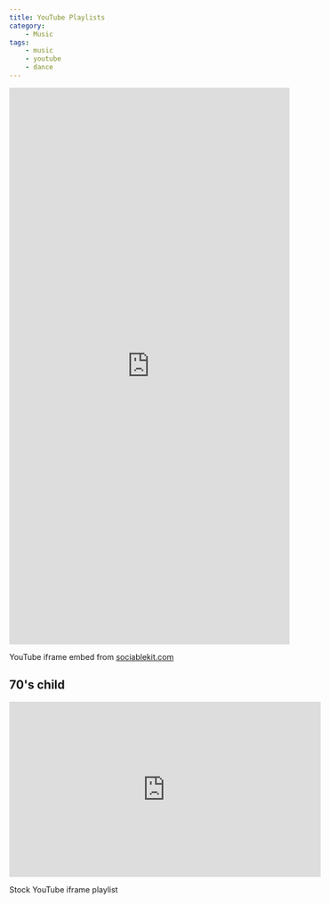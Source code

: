 ```yaml
---
title: YouTube Playlists
category:
    - Music
tags:
    - music
    - youtube
    - dance
---
```


<iframe src='https://widgets.sociablekit.com/youtube-playlist-videos/iframe/25592292' frameborder='0' width='100%' height='1000'></iframe>

YouTube iframe embed from [sociablekit.com](https://www.sociablekit.com/)

## 70's child
<iframe width="560" height="315" src="https://www.youtube.com/embed/videoseries?si=EjqdWxNM1vK7awT_&amp;list=PLSJQnFxPJw1jpGxWiZtktXtvcPEapERFo" title="YouTube video player" frameborder="0" allow="accelerometer; autoplay; clipboard-write; encrypted-media; gyroscope; picture-in-picture; web-share" referrerpolicy="strict-origin-when-cross-origin" allowfullscreen></iframe>

Stock YouTube iframe playlist  